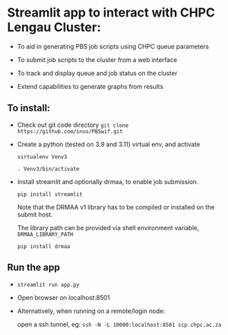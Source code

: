 # Streamlit app to interact with CHPC Lengau Cluster:

- To aid in generating PBS job scripts using CHPC queue parameters

- To submit job scripts to the cluster from a web interface

- To track and display queue and job status on the cluster

- Extend capabilities to generate graphs from results


## To install:

- Check out git code directory `git clone https://github.com/inus/PBSwif.git`

- Create a python (tested on 3.9 and 3.11) virtual env, and activate

  `virtualenv Venv3`
  
  `. Venv3/bin/activate`

- Install streamlit and optionally drmaa, to enable job submission.

  `pip install streamlit`


  Note that the DRMAA v1 library has to be compiled or installed on the
  submit host.
  
  The library path can be provided via shell environment variable, `DRMAA_LIBRARY_PATH` 
  
  `pip install drmaa` 
  

## Run the app

- `streamlit run app.py`

- Open browser on localhost:8501

- Alternatively, when running on a remote/login node:
  
  open a ssh tunnel, eg:
   `ssh -N -L 10000:localhost:8501 scp.chpc.ac.za`

